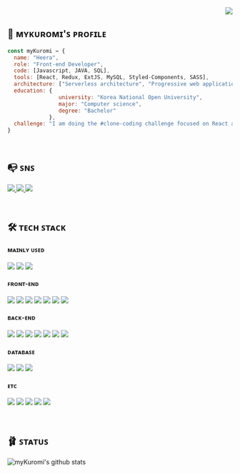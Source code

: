 <div name="hit_counter" align="right">
  <a href="https://hits.seeyoufarm.com">
    <img src="https://hits.seeyoufarm.com/api/count/incr/badge.svg?url=https%3A%2F%2Fgithub.com%2Fmykuromi&count_bg=%23727272&title_bg=%23FF8D8D&icon=googlefit.svg&icon_color=%23E7E7E7&title=hits&edge_flat=true"/>
  </a>
</div>


## 💖 ᴍʏᴋᴜʀᴏᴍɪ'ꜱ ᴘʀᴏꜰɪʟᴇ

```javascript
const myKuromi = {
  name: "Heera",
  role: "Front-end Developer",
  code: [Javascript, JAVA, SQL],
  tools: [React, Redux, ExtJS, MySQL, Styled-Components, SASS],
  architecture: ["Serverless architecture", "Progressive web applications", "Single page applications"],
  education: {
                university: "Korea National Open University",
                major: "Computer science",
                degree: "Bachelor"
             },
  challenge: "I am doing the #clone-coding challenge focused on React and Javascript."
}
```
<br>


## 📭 ꜱɴꜱ

<div name="sns">
  <a href="mailto:mykuromi.log@gmail.com" target="_top">
    <img src="https://img.shields.io/badge/Gmail-EA4335?style=for-the-badge&logo=Gmail&logoColor=white"/> 
  </a>
  <a href="https://mykuromi.tistory.com" target="_blank">
    <img src="https://img.shields.io/badge/Blog-09B3AF?style=for-the-badge&logo=Bloglovin&logoColor=white"/>
  </a>
  <a href="https://www.instagram.com/mykuromi.log" target="_blank">
    <img src="https://img.shields.io/badge/Instagram-E4405F?style=for-the-badge&logo=Instagram&logoColor=white"/> 
  </a>
</div>
<br>
<br>

 
## 🛠 ᴛᴇᴄʜ ꜱᴛᴀᴄᴋ 

<div name="tech_stack">
  <div name="mainly_used">
    <h4>ᴍᴀɪɴʟʏ ᴜꜱᴇᴅ</h4>
    <img src="https://img.shields.io/badge/JavaScript-F7DF1E?style=for-the-badge&logo=JavaScript&logoColor=black"/>
    <img src="https://img.shields.io/badge/SQL-4479A1?style=for-the-badge&logo=MySQL&logoColor=white"/>
    <img src="https://img.shields.io/badge/Java-F16822?style=for-the-badge&logo=CoffeeScript&logoColor=white"/>
  </div>
  <div name="front_end">
    <h4>ꜰʀᴏɴᴛ-ᴇɴᴅ</h4>
    <img src="https://img.shields.io/badge/React-61DAFB?style=for-the-badge&logo=React&logoColor=black"/>
    <img src="https://img.shields.io/badge/Redux-764ABC?style=for-the-badge&logo=Redux&logoColor=white"/>
    <img src="https://img.shields.io/badge/styled-components-DB7093?style=for-the-badge&logo=styled-components&logoColor=white"/>
    <img src="https://img.shields.io/badge/Sass-CC6699?style=for-the-badge&logo=Sass&logoColor=white"/>
    <img src="https://img.shields.io/badge/Ext JS-86BC40?style=for-the-badge&logo=Sencha&logoColor=white"/>
    <img src="https://img.shields.io/badge/HTML5-E34F26?style=for-the-badge&logo=HTML5&logoColor=white"/>
    <img src="https://img.shields.io/badge/CSS3-1572B6?style=for-the-badge&logo=CSS3&logoColor=white"/>
  </div>
  <div name="back_end">
    <h4>ʙᴀᴄᴋ-ᴇɴᴅ</h4>
    <img src="https://img.shields.io/badge/Firebase-FFCA28?style=for-the-badge&logo=Firebase&logoColor=black"/>
    <img src="https://img.shields.io/badge/Spring-6DB33F?style=for-the-badge&logo=Spring&logoColor=white"/>
    <img src="https://img.shields.io/badge/JSP-1E8CBE?style=for-the-badge&logo=CoffeeScript&logoColor=white"/>
    <img src="https://img.shields.io/badge/Apache Tomcat-F8DC75?style=for-the-badge&logo=Apache Tomcat&logoColor=black"/>
    <img src="https://img.shields.io/badge/Microsoft Azure-0078D4?style=for-the-badge&logo=Microsoft Azure&logoColor=white"/>
    <img src="https://img.shields.io/badge/Python-3776AB?style=for-the-badge&logo=Python&logoColor=white"/>
    <img src="https://img.shields.io/badge/C-A8B9CC?style=for-the-badge&logo=C&logoColor=black"/>
  </div>
  <div name="database">
    <h4>ᴅᴀᴛᴀʙᴀꜱᴇ</h4>
    <img src="https://img.shields.io/badge/MySQL-4479A1?style=for-the-badge&logo=MySQL&logoColor=white"/>
    <img src="https://img.shields.io/badge/MariaDB-003545?style=for-the-badge&logo=MariaDB&logoColor=white"/>
    <img src="https://img.shields.io/badge/Oracle-F80000?style=for-the-badge&logo=Oracle&logoColor=white"/>
  </div>
  <div name="etc">
    <h4>ᴇᴛᴄ</h4>
    <img src="https://img.shields.io/badge/Git-F05032?style=for-the-badge&logo=Git&logoColor=white"/>
    <img src="https://img.shields.io/badge/GitHub-181717?style=for-the-badge&logo=GitHub&logoColor=white"/>
    <img src="https://img.shields.io/badge/Linux-FCC624?style=for-the-badge&logo=Linux&logoColor=black"/>
    <img src="https://img.shields.io/badge/Notion-000000?style=for-the-badge&logo=Notion&logoColor=white"/>
    <img src="https://img.shields.io/badge/Slack-4A154B?style=for-the-badge&logo=Slack&logoColor=white"/>
  </div>
</div>
<br>
<br>

## 🩰 ꜱᴛᴀᴛᴜꜱ

![myKuromi's github stats](https://github-readme-stats.vercel.app/api?username=mykuromi&show_icons=true&theme=dracula)
<br>
<br>

